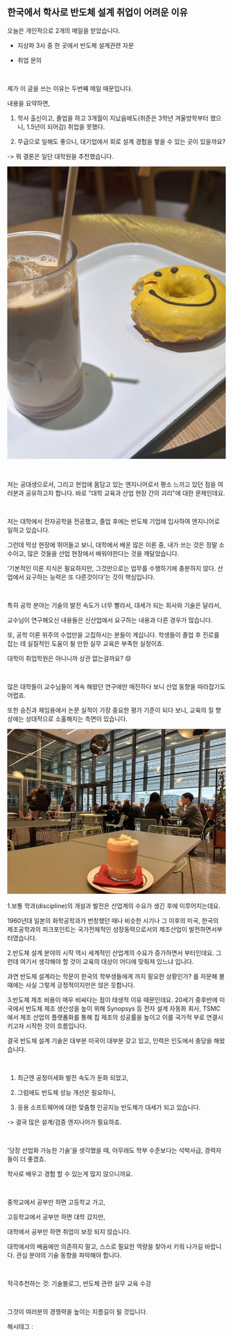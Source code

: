## 한국에서 학사로 반도체 설계 취업이 어려운 이유

오늘은 개인적으로 2개의 메일을 받았습니다.

- 지상파 3사 중 한 곳에서 반도체 설계관련 자문

- 취업 문의

​

제가 이 글을 쓰는 이유는 두번째 메일 때문입니다.

내용을 요약하면,

1) 학사 출신이고, 졸업을 하고 3개월이 지났음에도(취준은 3학년 겨울방학부터 했으니, 1.5년이 되어감) 취업을 못했다.

2) 무급으로 일해도 좋으니, 대기업에서 회로 설계 경험을 쌓을 수 있는 곳이 있을까요?

-> 뭐 결론은 일단 대학원을 추천했습니다.

![0](./asset/0.png)

​

저는 공대생으로서, 그리고 현업에 몸담고 있는 엔지니어로서 평소 느끼고 있던 점을 여러분과 공유하고자 합니다. 바로 "대학 교육과 산업 현장 간의 괴리"에 대한 문제인데요.

​

저는 대학에서 전자공학을 전공했고, 졸업 후에는 반도체 기업에 입사하여 엔지니어로 일하고 있습니다.

그런데 막상 현장에 뛰어들고 보니, 대학에서 배운 많은 이론 중, 내가 쓰는 것은 정말 소수이고, 많은 것들을 산업 현장에서 배워야한다는 것을 깨달았습니다.

‘기본적인 이론 지식은 필요하지만, 그것만으로는 업무를 수행하기에 충분하지 않다. 산업에서 요구하는 능력은 또 다른것이다’는 것이 핵심입니다.

​

특히 공학 분야는 기술의 발전 속도가 너무 빨라서, 대세가 되는 회사와 기술은 달라서,

교수님이 연구해오신 내용들은 신산업에서 요구하는 내용과 다른 경우가 많습니다.

또, 공학 이론 위주의 수업만을 고집하시는 분들이 계십니다. 학생들이 졸업 후 진로를 잡는 데 실질적인 도움이 될 만한 실무 교육은 부족한 실정이죠.

대학이 취업학원은 아니니까 상관 없는걸까요? 😟

​

많은 대학들이 교수님들이 계속 해왔던 연구에만 매진하다 보니 산업 동향을 따라잡기도 어렵죠.

또한 승진과 재임용에서 논문 실적이 가장 중요한 평가 기준이 되다 보니, 교육의 질 향상에는 상대적으로 소홀해지는 측면이 있습니다.

![1](./asset/1.png)

1.보통 학과(discipline)의 개설과 발전은 산업계의 수요가 생긴 후에 이루어지는데요.

1960년대 일본의 화학공학과가 번창했던 때나 비슷한 시기나 그 이후의 미국, 한국의 제조공학과의 피크포인트는 국가전체적인 성장동력으로서의 제조산업이 발전하면서부터였습니다.

2.반도체 설계 분야의 시작 역시 세계적인 산업계의 수요가 증가하면서 부터인데요. 그런데 여기서 생각해야 할 것이 교육의 대상이 어디에 맞춰져 있느냐 입니다.

과연 반도체 설계라는 학문이 한국의 학부생들에게 까지 필요한 상황인가? 를 자문해 볼 때에는 사실 그렇게 긍정적이지만은 않은 듯합니다.

3.반도체 제조 비용이 매우 비싸다는 점이 태생적 이유 때문인데요. 20세기 중후반에 미국에서 반도체 제조 생산성을 높이 위해  Synopsys 등 전자 설계 자동화 회사, TSMC에서 제조 산업의 플랫폼화를 통해 칩 제조의 성공률을 높이고 이를 국가적 부로 연결시키고자 시작한 것이 흐름입니다.

결국 반도체 설계 기술은 대부분 미국이 대부분 갖고 있고, 인력은 인도에서 충당을 해왔습니다.

​

1) 최근엔 공정미세화 발전 속도가 둔화 되었고,

2) 그럼에도 반도체 성능 개선은 필요하니,

3) 응용 소프트웨어에 대한 맞춤형 인공지능 반도체가 대세가 되고 있습니다.

-> 결국 많은 설계/검증 엔지니어가 필요하죠.

​

'당장 산업화 가능한 기술'을 생각했을 때, 아무래도 학부 수준보다는 석박사급, 경력자들이 더 좋겠죠.

학사로 배우고 경험 할 수 있는게 많지 않으니까요.

​

중학교에서 공부만 하면 고등학교 가고,

고등학교에서 공부만 하면 대학 갔지만,

대학에서 공부만 하면 취업이 보장 되지 않습니다.

대학에서의 배움에만 의존하지 말고, 스스로 필요한 역량을 찾아서 키워 나가길 바랍니다. 관심 분야의 기술 동향을 파악해야 합니다.

​

적극추천하는 것: 기술블로그, 반도체 관련 실무 교육 수강

​

그것이 여러분의 경쟁력을 높이는 지름길이 될 것입니다.

 해시태그 : 
